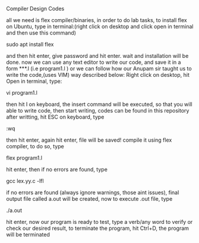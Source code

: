 Compiler Design Codes

all we need is flex compiler/binaries, in order to do lab tasks, to install flex on Ubuntu, type in terminal:(right click on desktop and click open in terminal and then use this command)


sudo apt install flex


and then hit enter, give password and hit enter. wait and installation will be done.
now we can use any text editor to write our code, and save it in a form ***.l (i.e program1.l )
or we can follow how our Anupam sir taught us to write the code,(uses VIM) way described below:
Right click on desktop, hit Open in terminal, type:


vi program1.l


then hit I on keyboard, the insert command will be executed, so that you will able to write code,
then start writing, codes can be found in this repository
after writting, hit ESC on keyboard, type


:wq


then hit enter, again hit enter, file will be saved!
compile it using flex compiler, to do so, type


flex program1.l


hit enter, then if no errors are found, type


gcc lex.yy.c -lfl


if no errors are found (always ignore warnings, those aint issues), final output file called a.out will be created, now to execute .out file, type

./a.out

hit enter, now our program is ready to test, type a verb/any word to verify or check our desired result, to terminate the program, hit Ctrl+D, the program will be terminated
